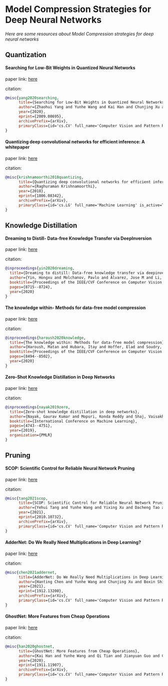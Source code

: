 # Model Compression Strategies for Deep Neural Networks
*Here are some resources about Model Compression strategies for deep neural networks*


## Quantization


#### Searching for Low-Bit Weights in Quantized Neural Networks

paper link: [here](https://arxiv.org/pdf/2009.08695)

citation:

```bibtex
@misc{yang2020searching,
      title={Searching for Low-Bit Weights in Quantized Neural Networks}, 
      author={Zhaohui Yang and Yunhe Wang and Kai Han and Chunjing Xu and Chao Xu and Dacheng Tao and Chang Xu},
      year={2020},
      eprint={2009.08695},
      archivePrefix={arXiv},
      primaryClass={id='cs.CV' full_name='Computer Vision and Pattern Recognition' is_active=True alt_name=None in_archive='cs' is_general=False description='Covers image processing, computer vision, pattern recognition, and scene understanding. Roughly includes material in ACM Subject Classes I.2.10, I.4, and I.5.'}
}
```


#### Quantizing deep convolutional networks for efficient inference: A whitepaper

paper link: [here](https://arxiv.org/pdf/1806.08342)

citation:

```bibtex
@misc{krishnamoorthi2018quantizing,
      title={Quantizing deep convolutional networks for efficient inference: A whitepaper}, 
      author={Raghuraman Krishnamoorthi},
      year={2018},
      eprint={1806.08342},
      archivePrefix={arXiv},
      primaryClass={id='cs.LG' full_name='Machine Learning' is_active=True alt_name=None in_archive='cs' is_general=False description='Papers on all aspects of machine learning research (supervised, unsupervised, reinforcement learning, bandit problems, and so on) including also robustness, explanation, fairness, and methodology. cs.LG is also an appropriate primary category for applications of machine learning methods.'}
}
```


## Knowledge Distillation


#### Dreaming to Distill- Data-free Knowledge Transfer via DeepInversion
paper link: [here](https://openaccess.thecvf.com/content_CVPR_2020/papers/Yin_Dreaming_to_Distill_Data-Free_Knowledge_Transfer_via_DeepInversion_CVPR_2020_paper.pdf)

citation: 
```bibtex
@inproceedings{yin2020dreaming,
  title={Dreaming to distill: Data-free knowledge transfer via deepinversion},
  author={Yin, Hongxu and Molchanov, Pavlo and Alvarez, Jose M and Li, Zhizhong and Mallya, Arun and Hoiem, Derek and Jha, Niraj K and Kautz, Jan},
  booktitle={Proceedings of the IEEE/CVF Conference on Computer Vision and Pattern Recognition},
  pages={8715--8724},
  year={2020}
}
```

#### The knowledge within- Methods for data-free model compression
paper link: [here](https://openaccess.thecvf.com/content_CVPR_2020/papers/Haroush_The_Knowledge_Within_Methods_for_Data-Free_Model_Compression_CVPR_2020_paper.pdf)

citation: 
```bibtex
@inproceedings{haroush2020knowledge,
  title={The knowledge within: Methods for data-free model compression},
  author={Haroush, Matan and Hubara, Itay and Hoffer, Elad and Soudry, Daniel},
  booktitle={Proceedings of the IEEE/CVF Conference on Computer Vision and Pattern Recognition},
  pages={8494--8502},
  year={2020}
}
```


#### Zero-Shot Knowledge Distillation in Deep Networks
paper link: [here](http://proceedings.mlr.press/v97/nayak19a/nayak19a.pdf)

citation: 
```bibtex
@inproceedings{nayak2019zero,
  title={Zero-shot knowledge distillation in deep networks},
  author={Nayak, Gaurav Kumar and Mopuri, Konda Reddy and Shaj, Vaisakh and Radhakrishnan, Venkatesh Babu and Chakraborty, Anirban},
  booktitle={International Conference on Machine Learning},
  pages={4743--4751},
  year={2019},
  organization={PMLR}
}
```



## Pruning


#### SCOP: Scientific Control for Reliable Neural Network Pruning

paper link: [here](https://arxiv.org/pdf/2010.10732)

citation:

```bibtex
@misc{tang2021scop,
      title={SCOP: Scientific Control for Reliable Neural Network Pruning}, 
      author={Yehui Tang and Yunhe Wang and Yixing Xu and Dacheng Tao and Chunjing Xu and Chao Xu and Chang Xu},
      year={2021},
      eprint={2010.10732},
      archivePrefix={arXiv},
      primaryClass={id='cs.CV' full_name='Computer Vision and Pattern Recognition' is_active=True alt_name=None in_archive='cs' is_general=False description='Covers image processing, computer vision, pattern recognition, and scene understanding. Roughly includes material in ACM Subject Classes I.2.10, I.4, and I.5.'}
}
```


#### AdderNet: Do We Really Need Multiplications in Deep Learning?


paper link: [here](https://arxiv.org/pdf/1912.13200)

citation:

```bibtex
@misc{chen2021addernet,
      title={AdderNet: Do We Really Need Multiplications in Deep Learning?}, 
      author={Hanting Chen and Yunhe Wang and Chunjing Xu and Boxin Shi and Chao Xu and Qi Tian and Chang Xu},
      year={2021},
      eprint={1912.13200},
      archivePrefix={arXiv},
      primaryClass={id='cs.CV' full_name='Computer Vision and Pattern Recognition' is_active=True alt_name=None in_archive='cs' is_general=False description='Covers image processing, computer vision, pattern recognition, and scene understanding. Roughly includes material in ACM Subject Classes I.2.10, I.4, and I.5.'}
}
```



#### GhostNet: More Features from Cheap Operations

paper link: [here](https://arxiv.org/pdf/1911.11907)

citation:

```bibtex
@misc{han2020ghostnet,
      title={GhostNet: More Features from Cheap Operations}, 
      author={Kai Han and Yunhe Wang and Qi Tian and Jianyuan Guo and Chunjing Xu and Chang Xu},
      year={2020},
      eprint={1911.11907},
      archivePrefix={arXiv},
      primaryClass={id='cs.CV' full_name='Computer Vision and Pattern Recognition' is_active=True alt_name=None in_archive='cs' is_general=False description='Covers image processing, computer vision, pattern recognition, and scene understanding. Roughly includes material in ACM Subject Classes I.2.10, I.4, and I.5.'}
}
```